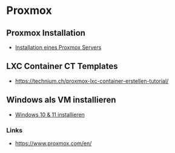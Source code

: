 # Proxmox

## Proxmox Installation
+ [Installation eines Proxmox Servers](proxmox_install/Readme.md)


## LXC Container CT Templates
+ https://technium.ch/proxmox-lxc-container-erstellen-tutorial/

## Windows als VM installieren
+ [Windows 10 & 11 installieren](Windows/Readme.md)

### Links
+ https://www.proxmox.com/en/
